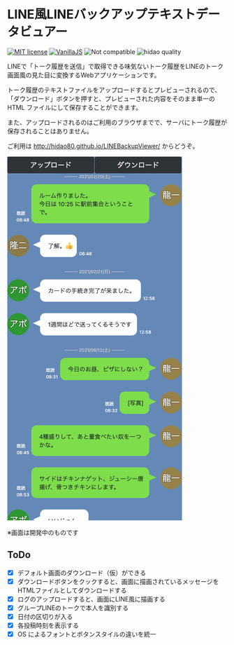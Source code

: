 # LINE風LINEバックアップテキストデータビュアー

[![MIT license](https://img.shields.io/badge/license-MIT-blue.svg?style=flat)](LICENSE.md)
[![VanillaJS](https://img.shields.io/badge/Framework-VanillaJS-blue.svg)](https://nodejs.org/ja/)
![Not compatible](https://img.shields.io/badge/IE-Not_compatible-red.svg)
![hidao quality](https://img.shields.io/badge/hidao-quality-orange.svg)


LINEで「トーク履歴を送信」で取得できる味気ないトーク履歴をLINEのトーク画面風の見た目に変換するWebアプリケーションです。

トーク履歴のテキストファイルをアップロードするとプレビューされるので、「ダウンロード」ボタンを押すと、プレビューされた内容をそのまま単一の HTML ファイルにして保存することができます。

また、アップロードされるのはご利用のブラウザまでで、サーバにトーク履歴が保存されることはありません。

ご利用は http://hidao80.github.io/LINEBackupViewer/ からどうぞ。

![スクリーンショット](img/ss.png)

※画面は開発中のものです

## ToDo

- [x] デフォルト画面のダウンロード（仮）ができる
- [x] ダウンロードボタンをクックすると、画面に描画されているメッセージをHTMLファイルとしてダウンロードする
- [x] ログのアップロードすると、画面にLINE風に描画する
- [x] グループLINEのトークで本人を識別する
- [x] 日付の区切りが入る
- [x] 各投稿時刻を表示する
- [x] OS によるフォントとボタンスタイルの違いを統一
